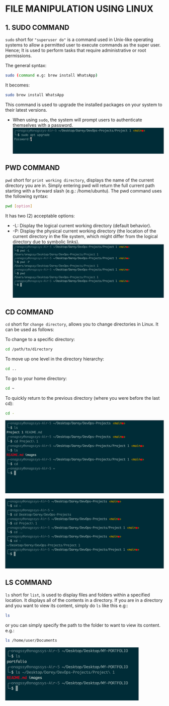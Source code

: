 # FILE MANIPULATION USING LINUX

## 1. SUDO COMMAND

`sudo` short for `"superuser do"` is a command used in Unix-like operating systems to allow a permitted user to execute commands as the super user. Hence; It is used to perform tasks that require administrative or root permissions.

The general syntax:

```Bash
sudo (command e.g: brew install WhatsApp)
```

It becomes:

```Bash
sudo brew install WhatsApp
```

This command is used to upgrade the installed packages on your system to their latest versions.

- When using `sudo`, the system will prompt users to authenticate themselves with a password.  
  ![image](images/image-requesting-password.png)

## PWD COMMAND
`pwd` short for `print working directory`, displays the name of the current directory you are in. Simply entering pwd will return the full current path starting with a forward slash (e.g.: /home/ubuntu).
The pwd command uses the following syntax:
```Bash
pwd [option]
```
It has two (2) acceptable options:
- -L: Display the logical current working directory (default behavior).
- -P: Display the physical current working directory (the location of the current directory in the file system, which might differ from the logical directory due to symbolic links).
![pwd-command](images/pwd-command.png)

## CD COMMAND
`cd` short for `change directory`, allows you to change directories in Linux. It can be used as follows: 

To change to a specific directory:
```Bash
cd /path/to/directory
```
To move up one level in the directory hierarchy:
```Bash
cd ..
```
To go to your home directory:
```Bash
cd ~
```
To quickly return to the previous directory (where you were before the last cd):
```Bash
cd -
```
![cd command](images/cd-command.png)

![other cd commands](images/other-cd-commands.png)

## LS COMMAND
`ls` short for `list`, is used to display files and folders within a specified location. It displays all of the contents in a directory.
If you are in a directory and you want to view its content, simply do `ls` like this e.g::
```Bash
ls 
```
or you can simply specify the path to the folder to want to view its content.
e.g.:
```Bash
ls /home/user/Documents
```
![ls-command](images/ls-command.png)

